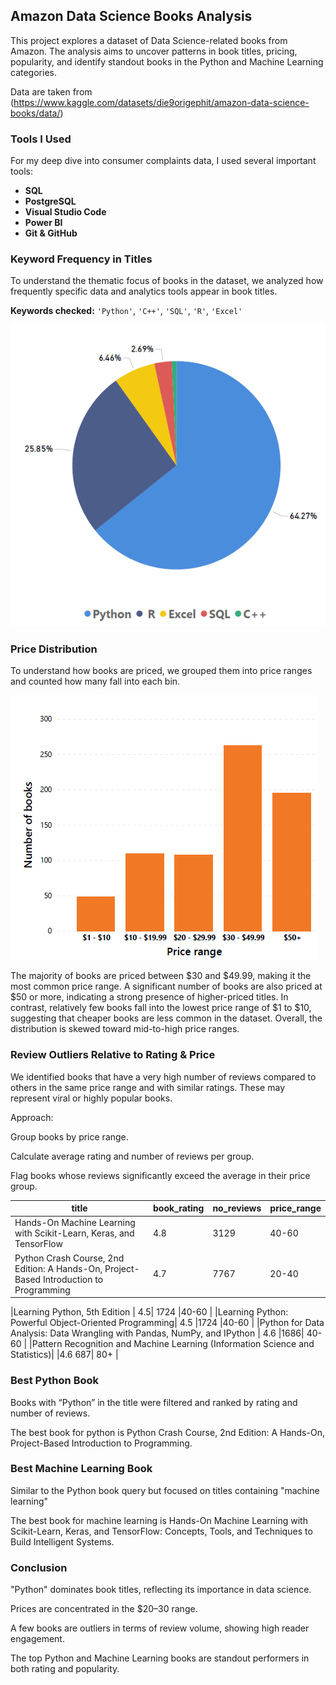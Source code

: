##  Amazon Data Science Books Analysis


This project explores a dataset of Data Science-related books from Amazon. The analysis aims to uncover patterns in book titles, pricing, popularity, and identify standout books in the Python and Machine Learning categories.

Data are taken from (https://www.kaggle.com/datasets/die9origephit/amazon-data-science-books/data/) 


### Tools I Used
For my deep dive into consumer complaints data, I used several important tools:

- **SQL** 
- **PostgreSQL** 
- **Visual Studio Code**
- **Power BI**
- **Git & GitHub** 




### Keyword Frequency in Titles

To understand the thematic focus of books in the dataset, we analyzed how frequently specific data and analytics tools appear in book titles. 

**Keywords checked:** `'Python'`, `'C++'`, `'SQL'`, `'R'`, `'Excel'`

![Top products](docs/Keyword.PNG)


### Price Distribution

To understand how books are priced, we grouped them into price ranges and counted how many fall into each bin.


![Top products](docs/Price.PNG)

The majority of books are priced between $30 and $49.99, making it the most common price range. A significant number of books are also priced at $50 or more, indicating a strong presence of higher-priced titles. In contrast, relatively few books fall into the lowest price range of $1 to $10, suggesting that cheaper books are less common in the dataset. Overall, the distribution is skewed toward mid-to-high price ranges.

### Review Outliers Relative to Rating & Price
We identified books that have a very high number of reviews compared to others in the same price range and with similar ratings. These may represent viral or highly popular books.

Approach:

Group books by price range.

Calculate average rating and number of reviews per group.

Flag books whose reviews significantly exceed the average in their price group.


|title |	book_rating	|no_reviews	|price_range	|
|------|-----------------|----------|--------------------|
|Hands-On Machine Learning with Scikit-Learn, Keras, and TensorFlow|	4.8	|3129	|40-60	|
|Python Crash Course, 2nd Edition: A Hands-On, Project-Based Introduction to Programming	 |	4.7|	7767|	20-40	|

|Learning Python, 5th Edition		|	4.5|	1724	|40-60	|
|Learning Python: Powerful Object-Oriented Programming|			4.5	|1724	|40-60	|
|Python for Data Analysis: Data Wrangling with Pandas, NumPy, and IPython	|	4.6	|1686|	40-60	|
|Pattern Recognition and Machine Learning (Information Science and Statistics)|	|4.6	687|	80+	|



### Best Python Book
Books with “Python” in the title were filtered and ranked by rating and number of reviews.

The best book for python is Python Crash Course, 2nd Edition: A Hands-On, Project-Based Introduction to Programming.
### Best Machine Learning Book
Similar to the Python book query but focused on titles containing "machine learning"

The best book for machine learning is Hands-On Machine Learning with Scikit-Learn, Keras, and TensorFlow: Concepts, Tools, and Techniques to Build Intelligent Systems.




### Conclusion
"Python" dominates book titles, reflecting its importance in data science.

Prices are concentrated in the $20–30 range.

A few books are outliers in terms of review volume, showing high reader engagement.

The top Python and Machine Learning books are standout performers in both rating and popularity.







